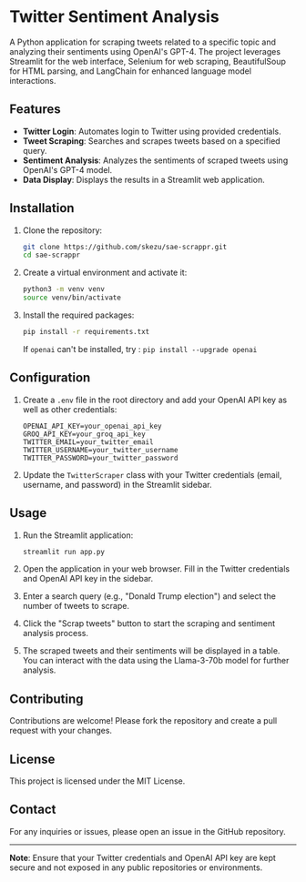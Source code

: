 # Twitter Sentiment Analysis

A Python application for scraping tweets related to a specific topic and analyzing their sentiments using OpenAI's GPT-4. The project leverages Streamlit for the web interface, Selenium for web scraping, BeautifulSoup for HTML parsing, and LangChain for enhanced language model interactions.

## Features

- **Twitter Login**: Automates login to Twitter using provided credentials.
- **Tweet Scraping**: Searches and scrapes tweets based on a specified query.
- **Sentiment Analysis**: Analyzes the sentiments of scraped tweets using OpenAI's GPT-4 model.
- **Data Display**: Displays the results in a Streamlit web application.

## Installation

1. Clone the repository:
    ```bash
    git clone https://github.com/skezu/sae-scrappr.git
    cd sae-scrappr
    ```

2. Create a virtual environment and activate it:
    ```bash
    python3 -m venv venv
    source venv/bin/activate
    ```

3. Install the required packages:
    ```bash
    pip install -r requirements.txt
    ```
    If `openai` can't be installed, try : `pip install --upgrade openai`

## Configuration

1. Create a `.env` file in the root directory and add your OpenAI API key as well as other credentials:
    ```plaintext
    OPENAI_API_KEY=your_openai_api_key
    GROQ_API_KEY=your_groq_api_key
    TWITTER_EMAIL=your_twitter_email
    TWITTER_USERNAME=your_twitter_username
    TWITTER_PASSWORD=your_twitter_password
    ```

2. Update the `TwitterScraper` class with your Twitter credentials (email, username, and password) in the Streamlit sidebar.

## Usage

1. Run the Streamlit application:
    ```bash
    streamlit run app.py
    ```

2. Open the application in your web browser. Fill in the Twitter credentials and OpenAI API key in the sidebar.

3. Enter a search query (e.g., "Donald Trump election") and select the number of tweets to scrape.

4. Click the "Scrap tweets" button to start the scraping and sentiment analysis process.

5. The scraped tweets and their sentiments will be displayed in a table. You can interact with the data using the Llama-3-70b model for further analysis.

## Contributing

Contributions are welcome! Please fork the repository and create a pull request with your changes.

## License

This project is licensed under the MIT License.

## Contact

For any inquiries or issues, please open an issue in the GitHub repository.

---

**Note**: Ensure that your Twitter credentials and OpenAI API key are kept secure and not exposed in any public repositories or environments.

